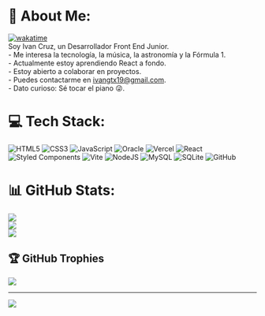 # 💫 About Me:
[![wakatime](https://wakatime.com/badge/user/c585b1da-c687-4d3b-89c1-72901e86fb52.svg)](https://wakatime.com/@c585b1da-c687-4d3b-89c1-72901e86fb52)<br> Soy Ivan Cruz, un Desarrollador Front End Junior.<br>- Me interesa la tecnología, la música, la astronomía y la Fórmula 1.<br>-  Actualmente estoy aprendiendo React a fondo.<br>- Estoy abierto a colaborar en proyectos.<br>- Puedes contactarme en ivangtx19@gmail.com.<br>- Dato curioso: Sé tocar el piano 😜.


# 💻 Tech Stack:
![HTML5](https://img.shields.io/badge/html5-%23E34F26.svg?style=for-the-badge&logo=html5&logoColor=white) ![CSS3](https://img.shields.io/badge/css3-%231572B6.svg?style=for-the-badge&logo=css3&logoColor=white) ![JavaScript](https://img.shields.io/badge/javascript-%23323330.svg?style=for-the-badge&logo=javascript&logoColor=%23F7DF1E) ![Oracle](https://img.shields.io/badge/Oracle-F80000?style=for-the-badge&logo=oracle&logoColor=white) ![Vercel](https://img.shields.io/badge/vercel-%23000000.svg?style=for-the-badge&logo=vercel&logoColor=white) ![React](https://img.shields.io/badge/react-%2320232a.svg?style=for-the-badge&logo=react&logoColor=%2361DAFB) ![Styled Components](https://img.shields.io/badge/styled--components-DB7093?style=for-the-badge&logo=styled-components&logoColor=white) ![Vite](https://img.shields.io/badge/vite-%23646CFF.svg?style=for-the-badge&logo=vite&logoColor=white) ![NodeJS](https://img.shields.io/badge/node.js-6DA55F?style=for-the-badge&logo=node.js&logoColor=white) ![MySQL](https://img.shields.io/badge/mysql-4479A1.svg?style=for-the-badge&logo=mysql&logoColor=white) ![SQLite](https://img.shields.io/badge/sqlite-%2307405e.svg?style=for-the-badge&logo=sqlite&logoColor=white) ![GitHub](https://img.shields.io/badge/github-%23121011.svg?style=for-the-badge&logo=github&logoColor=white)
# 📊 GitHub Stats:
![](https://github-readme-stats.vercel.app/api?username=IvandevI9&theme=monokai&hide_border=true&include_all_commits=true&count_private=false)<br/>
![](https://github-readme-streak-stats.herokuapp.com/?user=IvandevI9&theme=monokai&hide_border=true)<br/>
![](https://github-readme-stats.vercel.app/api/top-langs/?username=IvandevI9&theme=monokai&hide_border=true&include_all_commits=true&count_private=false&layout=compact)

## 🏆 GitHub Trophies
![](https://github-profile-trophy.vercel.app/?username=IvandevI9&theme=monokai&no-frame=false&no-bg=true&margin-w=4)

---
[![](https://visitcount.itsvg.in/api?id=IvandevI9&icon=2&color=4)](https://visitcount.itsvg.in)

<!-- Proudly created with GPRM ( https://gprm.itsvg.in ) -->

